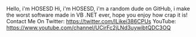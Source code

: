 Hello, i'm HOSESD
Hi, i'm HOSESD, i'm a random dude on GitHub, i make the worst software made in VB .NET ever, hope you enjoy how crap it is!
Contact Me On
Twitter: https://twitter.com/ILikei386CPUs
YouTube: https://www.youtube.com/channel/UCirFc2jLNd3uywibtQDC3OQ
